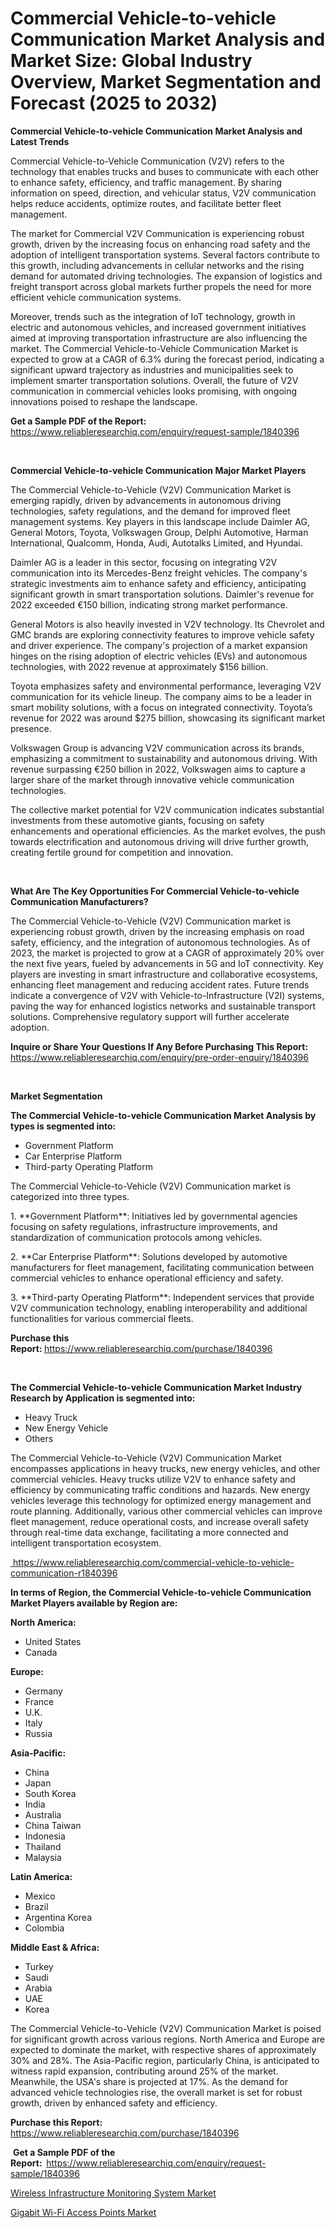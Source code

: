 <p><h1>Commercial Vehicle-to-vehicle Communication Market Analysis and Market Size: Global Industry Overview, Market Segmentation and Forecast (2025 to 2032)</h1></p><p><strong>Commercial Vehicle-to-vehicle Communication Market Analysis and Latest Trends</strong></p>
<p><p>Commercial Vehicle-to-Vehicle Communication (V2V) refers to the technology that enables trucks and buses to communicate with each other to enhance safety, efficiency, and traffic management. By sharing information on speed, direction, and vehicular status, V2V communication helps reduce accidents, optimize routes, and facilitate better fleet management.</p><p>The market for Commercial V2V Communication is experiencing robust growth, driven by the increasing focus on enhancing road safety and the adoption of intelligent transportation systems. Several factors contribute to this growth, including advancements in cellular networks and the rising demand for automated driving technologies. The expansion of logistics and freight transport across global markets further propels the need for more efficient vehicle communication systems.</p><p>Moreover, trends such as the integration of IoT technology, growth in electric and autonomous vehicles, and increased government initiatives aimed at improving transportation infrastructure are also influencing the market. The Commercial Vehicle-to-Vehicle Communication Market is expected to grow at a CAGR of 6.3% during the forecast period, indicating a significant upward trajectory as industries and municipalities seek to implement smarter transportation solutions. Overall, the future of V2V communication in commercial vehicles looks promising, with ongoing innovations poised to reshape the landscape.</p></p>
<p><strong>Get a Sample PDF of the Report:&nbsp;</strong> <a href="https://www.reliableresearchiq.com/enquiry/request-sample/1840396?utm_campaign=1123&utm_medium=2&utm_source=Github&utm_content=ia&utm_term=15022025&utm_id=commercial-vehicle-to-vehicle-communication">https://www.reliableresearchiq.com/enquiry/request-sample/1840396</a></p>
<p>&nbsp;</p>
<p><strong>Commercial Vehicle-to-vehicle Communication Major Market Players</strong></p>
<p><p>The Commercial Vehicle-to-Vehicle (V2V) Communication Market is emerging rapidly, driven by advancements in autonomous driving technologies, safety regulations, and the demand for improved fleet management systems. Key players in this landscape include Daimler AG, General Motors, Toyota, Volkswagen Group, Delphi Automotive, Harman International, Qualcomm, Honda, Audi, Autotalks Limited, and Hyundai.</p><p>Daimler AG is a leader in this sector, focusing on integrating V2V communication into its Mercedes-Benz freight vehicles. The company's strategic investments aim to enhance safety and efficiency, anticipating significant growth in smart transportation solutions. Daimler's revenue for 2022 exceeded €150 billion, indicating strong market performance.</p><p>General Motors is also heavily invested in V2V technology. Its Chevrolet and GMC brands are exploring connectivity features to improve vehicle safety and driver experience. The company's projection of a market expansion hinges on the rising adoption of electric vehicles (EVs) and autonomous technologies, with 2022 revenue at approximately $156 billion.</p><p>Toyota emphasizes safety and environmental performance, leveraging V2V communication for its vehicle lineup. The company aims to be a leader in smart mobility solutions, with a focus on integrated connectivity. Toyota’s revenue for 2022 was around $275 billion, showcasing its significant market presence.</p><p>Volkswagen Group is advancing V2V communication across its brands, emphasizing a commitment to sustainability and autonomous driving. With revenue surpassing €250 billion in 2022, Volkswagen aims to capture a larger share of the market through innovative vehicle communication technologies.</p><p>The collective market potential for V2V communication indicates substantial investments from these automotive giants, focusing on safety enhancements and operational efficiencies. As the market evolves, the push towards electrification and autonomous driving will drive further growth, creating fertile ground for competition and innovation.</p></p>
<p>&nbsp;</p>
<p><strong>What Are The Key Opportunities For Commercial Vehicle-to-vehicle Communication Manufacturers?</strong></p>
<p><p>The Commercial Vehicle-to-Vehicle (V2V) Communication market is experiencing robust growth, driven by the increasing emphasis on road safety, efficiency, and the integration of autonomous technologies. As of 2023, the market is projected to grow at a CAGR of approximately 20% over the next five years, fueled by advancements in 5G and IoT connectivity. Key players are investing in smart infrastructure and collaborative ecosystems, enhancing fleet management and reducing accident rates. Future trends indicate a convergence of V2V with Vehicle-to-Infrastructure (V2I) systems, paving the way for enhanced logistics networks and sustainable transport solutions. Comprehensive regulatory support will further accelerate adoption.</p></p>
<p><strong>Inquire or Share Your Questions If Any Before Purchasing This Report:</strong> <a href="https://www.reliableresearchiq.com/enquiry/pre-order-enquiry/1840396?utm_campaign=1123&utm_medium=2&utm_source=Github&utm_content=ia&utm_term=15022025&utm_id=commercial-vehicle-to-vehicle-communication">https://www.reliableresearchiq.com/enquiry/pre-order-enquiry/1840396</a></p>
<p>&nbsp;</p>
<p><strong>Market Segmentation</strong></p>
<p><strong>The Commercial Vehicle-to-vehicle Communication Market Analysis by types is segmented into:</strong></p>
<p><ul><li>Government Platform</li><li>Car Enterprise Platform</li><li>Third-party Operating Platform</li></ul></p>
<p><p>The Commercial Vehicle-to-Vehicle (V2V) Communication market is categorized into three types. </p><p>1. **Government Platform**: Initiatives led by governmental agencies focusing on safety regulations, infrastructure improvements, and standardization of communication protocols among vehicles.</p><p>2. **Car Enterprise Platform**: Solutions developed by automotive manufacturers for fleet management, facilitating communication between commercial vehicles to enhance operational efficiency and safety.</p><p>3. **Third-party Operating Platform**: Independent services that provide V2V communication technology, enabling interoperability and additional functionalities for various commercial fleets.</p></p>
<p><strong>Purchase this Report:&nbsp;</strong><a href="https://www.reliableresearchiq.com/purchase/1840396?utm_campaign=1123&utm_medium=2&utm_source=Github&utm_content=ia&utm_term=15022025&utm_id=commercial-vehicle-to-vehicle-communication">https://www.reliableresearchiq.com/purchase/1840396</a></p>
<p>&nbsp;</p>
<p><strong>The Commercial Vehicle-to-vehicle Communication Market Industry Research by Application is segmented into:</strong></p>
<p><ul><li>Heavy Truck</li><li>New Energy Vehicle</li><li>Others</li></ul></p>
<p><p>The Commercial Vehicle-to-Vehicle (V2V) Communication Market encompasses applications in heavy trucks, new energy vehicles, and other commercial vehicles. Heavy trucks utilize V2V to enhance safety and efficiency by communicating traffic conditions and hazards. New energy vehicles leverage this technology for optimized energy management and route planning. Additionally, various other commercial vehicles can improve fleet management, reduce operational costs, and increase overall safety through real-time data exchange, facilitating a more connected and intelligent transportation ecosystem.</p></p>
<p><a href="https://www.reliableresearchiq.com/commercial-vehicle-to-vehicle-communication-r1840396?utm_campaign=1123&utm_medium=2&utm_source=Github&utm_content=ia&utm_term=15022025&utm_id=commercial-vehicle-to-vehicle-communication">&nbsp;https://www.reliableresearchiq.com/commercial-vehicle-to-vehicle-communication-r1840396</a></p>
<p><strong>In terms of Region, the Commercial Vehicle-to-vehicle Communication Market Players available by Region are:</strong></p>
<p>
    <p> <strong> North America: </strong>
        <ul>
            <li>United States</li>
            <li>Canada</li>
        </ul>
        </p> 
    <p> <strong> Europe: </strong>
        <ul>
            <li>Germany</li>
            <li>France</li>
            <li>U.K.</li>
            <li>Italy</li>
            <li>Russia</li>
        </ul>
        </p> 
    <p> <strong> Asia-Pacific: </strong>
        <ul>
            <li>China</li>
            <li>Japan</li>
            <li>South Korea</li>
            <li>India</li>
            <li>Australia</li>
            <li>China Taiwan</li>
            <li>Indonesia</li>
            <li>Thailand</li>
            <li>Malaysia</li>
        </ul>
        </p> 
    <p> <strong> Latin America: </strong>
        <ul>
            <li>Mexico</li>
            <li>Brazil</li>
            <li>Argentina Korea</li>
            <li>Colombia</li>
        </ul>
        </p> 
    <p> <strong> Middle East & Africa: </strong>
        <ul>
            <li>Turkey</li>
            <li>Saudi</li>
            <li>Arabia</li>
            <li>UAE</li>
            <li>Korea</li>
        </ul>
    </p>
    </p>
<p><p>The Commercial Vehicle-to-Vehicle (V2V) Communication Market is poised for significant growth across various regions. North America and Europe are expected to dominate the market, with respective shares of approximately 30% and 28%. The Asia-Pacific region, particularly China, is anticipated to witness rapid expansion, contributing around 25% of the market. Meanwhile, the USA's share is projected at 17%. As the demand for advanced vehicle technologies rise, the overall market is set for robust growth, driven by enhanced safety and efficiency.</p></p>
<p><strong>Purchase this Report: </strong><a href="https://www.reliableresearchiq.com/purchase/1840396?utm_campaign=1123&utm_medium=2&utm_source=Github&utm_content=ia&utm_term=15022025&utm_id=commercial-vehicle-to-vehicle-communication">https://www.reliableresearchiq.com/purchase/1840396</a></p>
<p>&nbsp;<strong>Get a Sample PDF of the Report:&nbsp;&nbsp;</strong><a href="https://www.reliableresearchiq.com/enquiry/request-sample/1840396?utm_campaign=1123&utm_medium=2&utm_source=Github&utm_content=ia&utm_term=15022025&utm_id=commercial-vehicle-to-vehicle-communication">https://www.reliableresearchiq.com/enquiry/request-sample/1840396</a></p>
<p><strong></strong></p>
<p><p><a href="https://github.com/shamyzinniwl/Market-Research-Report-List-1/blob/main/wireless-infrastructure-monitoring-system-market.md?utm_campaign=1123&utm_medium=2&utm_source=Github&utm_content=ia&utm_term=15022025&utm_id=commercial-vehicle-to-vehicle-communication">Wireless Infrastructure Monitoring System Market</a></p><p><a href="https://github.com/bulkagumanvv/Market-Research-Report-List-1/blob/main/gigabit-wi-fi-access-points-market.md?utm_campaign=1123&utm_medium=2&utm_source=Github&utm_content=ia&utm_term=15022025&utm_id=commercial-vehicle-to-vehicle-communication">Gigabit Wi-Fi Access Points Market</a></p></p>